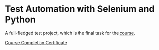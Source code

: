 # Test Automation with Selenium and Python
A full-fledged test project, which is the final task for the [course](https://stepik.org/course/575/syllabus).

[Course Completion Certificate](https://stepik.org/cert/1410716)
